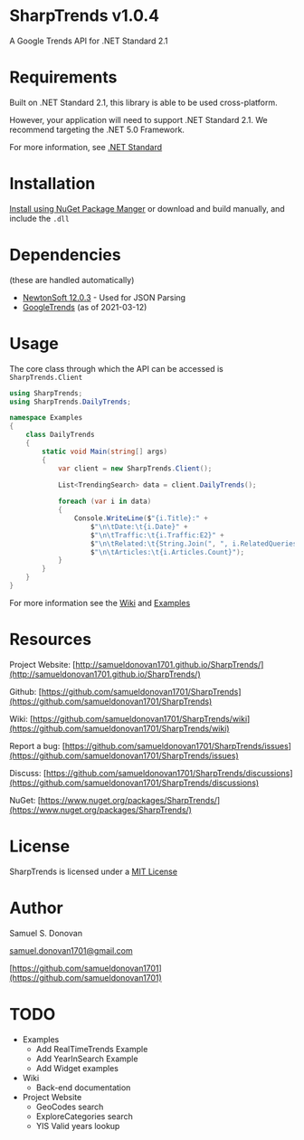 # SharpTrends v1.0.4
A Google Trends API for .NET Standard 2.1 

# Requirements
Built on .NET Standard 2.1, this library is able to be used cross-platform. 

However, your application will need to support .NET Standard 2.1. We recommend targeting the .NET 5.0 Framework. 

For more information, see [.NET Standard](https://docs.microsoft.com/en-us/dotnet/standard/net-standard)

# Installation
[Install using NuGet Package Manger](https://docs.microsoft.com/en-us/nuget/quickstart/install-and-use-a-package-in-visual-studio) or download and build manually, and include the `.dll`


# Dependencies
(these are handled automatically)
- [NewtonSoft 12.0.3](https://www.newtonsoft.com/json) - Used for JSON Parsing
- [GoogleTrends](https://trends.google.com/trends/) (as of 2021-03-12)

# Usage
The core class through which the API can be accessed is `SharpTrends.Client`
```csharp
using SharpTrends;
using SharpTrends.DailyTrends;

namespace Examples
{
    class DailyTrends 
    {         
        static void Main(string[] args)
        {
            var client = new SharpTrends.Client();

            List<TrendingSearch> data = client.DailyTrends();
            
            foreach (var i in data)
            {
                Console.WriteLine($"{i.Title}:" +
                    $"\n\tDate:\t{i.Date}" +
                    $"\n\tTraffic:\t{i.Traffic:E2}" +
                    $"\n\tRelated:\t{String.Join(", ", i.RelatedQueries)}" +
                    $"\n\tArticles:\t{i.Articles.Count}");
            }
        }
    }
}
```

For more information see the [Wiki](https://github.com/samueldonovan1701/SharpTrends/wiki) and [Examples](https://github.com/samueldonovan1701/SharpTrends/edit/main/Examples/)

# Resources

Project Website: [http://samueldonovan1701.github.io/SharpTrends/](http://samueldonovan1701.github.io/SharpTrends/)

Github: [https://github.com/samueldonovan1701/SharpTrends](https://github.com/samueldonovan1701/SharpTrends)

Wiki: [https://github.com/samueldonovan1701/SharpTrends/wiki](https://github.com/samueldonovan1701/SharpTrends/wiki)

Report a bug: [https://github.com/samueldonovan1701/SharpTrends/issues](https://github.com/samueldonovan1701/SharpTrends/issues)

Discuss: [https://github.com/samueldonovan1701/SharpTrends/discussions](https://github.com/samueldonovan1701/SharpTrends/discussions)

NuGet: [https://www.nuget.org/packages/SharpTrends/](https://www.nuget.org/packages/SharpTrends/)


# License
SharpTrends is licensed under a [MIT License](https://github.com/samueldonovan1701/SharpTrends/edit/main/LICENSE.txt)

# Author
Samuel S. Donovan

samuel.donovan1701@gmail.com

[https://github.com/samueldonovan1701](https://github.com/samueldonovan1701)


# TODO
- Examples
  - Add RealTimeTrends Example
  - Add YearInSearch Example
  - Add Widget examples
- Wiki
	- Back-end documentation
- Project Website
	- GeoCodes search
	- ExploreCategories search
	- YIS Valid years lookup
